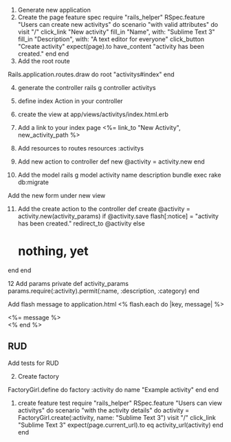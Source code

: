 1. Generate new application
2. Create the page feature spec
require "rails_helper"
RSpec.feature "Users can create new activitys" do
  scenario "with valid attributes" do
    visit "/"
    click_link "New activity"
    fill_in "Name", with: "Sublime Text 3"
    fill_in "Description", with: "A text editor for everyone"
    click_button "Create activity"
    expect(page).to have_content "activity has been created."
  end
end
3. Add the root route

Rails.application.routes.draw do
  root "activitys#index"
end

4. generate the controller
rails g controller activitys

5. define index Action in your controller

6. create the view at app/views/activitys/index.html.erb

7. Add a link to your index page
<%= link_to "New Activity", new_activity_path %>

8. Add resources to routes
resources :activitys

9. Add new action to controller
def new
          @activity = activity.new
end

10. Add the model
rails g model activity name description
bundle exec rake db:migrate

Add the new form under new view

11. Add the create action to the controller
def create
  @activity = activity.new(activity_params)
  if @activity.save
    flash[:notice] = "activity has been created."
    redirect_to @activity
  else
    # nothing, yet
end end

12 Add params
private
def activity_params
  params.require(:activity).permit(:name, :description, :category)
end


Add flash message to application.html
<% flash.each do |key, message| %>
  <div><%= message %></div>
<% end %>


RUD
-------
Add tests for RUD

2. Create factory

FactoryGirl.define do
  factory :activity do
    name "Example activity"
  end
end

1. create feature test
        require "rails_helper"
        RSpec.feature "Users can view activitys" do
          scenario "with the activity details" do
            activity = FactoryGirl.create(:activity, name: "Sublime Text 3")
            visit "/"
            click_link "Sublime Text 3"
            expect(page.current_url).to eq activity_url(activity)
end end
